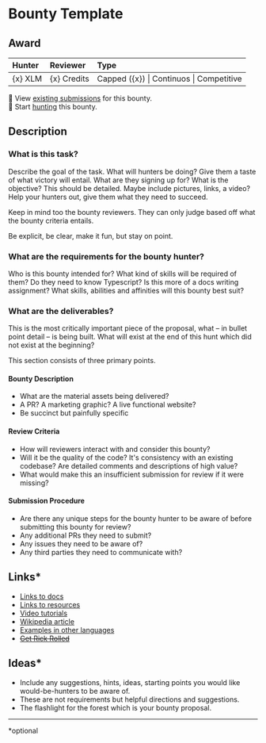 # Bounty Template

## Award
| Hunter | Reviewer | Type
| :- | :- | :-
| {x} XLM | {x} Credits | Capped ({x}) \| Continuos \| Competitive

[//]: # (make sure to replace the file-name placeholder '{bounty-file-name}' in the next two lines with the actual filename)
📜 View [existing submissions](https://github.com/tyvdh/stellar-quest-bounties/issues?q={bounty-file-name}) for this bounty. \
🔵 Start [hunting](https://github.com/tyvdh/stellar-quest-bounties/issues/new?assignees=&labels=&template=begin-the-hunt.yml&title=%F0%9F%94%B5+%60%3Cbounty-file-name%3E.md%60) this bounty.

## Description

### What is this task?

Describe the goal of the task. What will hunters be doing? Give them a taste of what victory will entail. What are they signing up for? What is the objective? This should be detailed. Maybe include pictures, links, a video? Help your hunters out, give them what they need to succeed.

Keep in mind too the bounty reviewers. They can only judge based off what the bounty criteria entails. 

Be explicit, be clear, make it fun, but stay on point.

### What are the requirements for the bounty hunter?

Who is this bounty intended for? What kind of skills will be required of them? Do they need to know Typescript? Is this more of a docs writing assignment? What skills, abilities and affinities will this bounty best suit?

### What are the deliverables?

This is the most critically important piece of the proposal, what – in bullet point detail – is being built. What will exist at the end of this hunt which did not exist at the beginning?

This section consists of three primary points.

#### Bounty Description
  - What are the material assets being delivered?
  - A PR? A marketing graphic? A live functional website?
  - Be succinct but painfully specific

#### Review Criteria
  - How will reviewers interact with and consider this bounty?
  - Will it be the quality of the code? It's consistency with an existing codebase? Are detailed comments and descriptions of high value?
  - What would make this an insufficient submission for review if it were missing?
  
#### Submission Procedure
  - Are there any unique steps for the bounty hunter to be aware of before submitting this bounty for review?
  - Any additional PRs they need to submit?
  - Any issues they need to be aware of?
  - Any third parties they need to communicate with?

## Links*
- [Links to docs](#)
- [Links to resources](#)
- [Video tutorials](#)
- [Wikipedia article](#)
- [Examples in other languages](#)
- [~~Get Rick Rolled~~](https://youtu.be/dQw4w9WgXcQ)

## Ideas*
- Include any suggestions, hints, ideas, starting points you would like would-be-hunters to be aware of. 
- These are not requirements but helpful directions and suggestions. 
- The flashlight for the forest which is your bounty proposal.

---

\*optional
